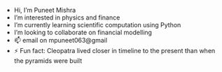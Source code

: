 - Hi, I’m Puneet Mishra
- I’m interested in physics and finance
- I’m currently learning scientific computation using Python
- I’m looking to collaborate on financial modelling
- 📫 email on mpuneet063@gmail
- ⚡ Fun fact: Cleopatra lived closer in timeline to the present than when the pyramids were built
<!---
mpuneet063/mpuneet063 is a ✨ special ✨ repository because its `README.md` (this file) appears on your GitHub profile.
You can click the Preview link to take a look at your changes.
--->
